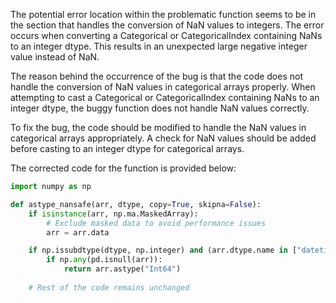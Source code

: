The potential error location within the problematic function seems to be in the section that handles the conversion of NaN values to integers. The error occurs when converting a Categorical or CategoricalIndex containing NaNs to an integer dtype. This results in an unexpected large negative integer value instead of NaN.

The reason behind the occurrence of the bug is that the code does not handle the conversion of NaN values in categorical arrays properly. When attempting to cast a Categorical or CategoricalIndex containing NaNs to an integer dtype, the buggy function does not handle NaN values correctly.

To fix the bug, the code should be modified to handle the NaN values in categorical arrays appropriately. A check for NaN values should be added before casting to an integer dtype for categorical arrays.

The corrected code for the function is provided below:

```python
import numpy as np

def astype_nansafe(arr, dtype, copy=True, skipna=False):
    if isinstance(arr, np.ma.MaskedArray):
        # Exclude masked data to avoid performance issues
        arr = arr.data

    if np.issubdtype(dtype, np.integer) and (arr.dtype.name in ["datetime64", "timedelta64"]):
        if np.any(pd.isnull(arr)):
            return arr.astype("Int64")
    
    # Rest of the code remains unchanged
```